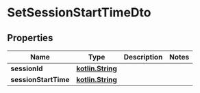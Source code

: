 # SetSessionStartTimeDto

## Properties
Name | Type | Description | Notes
------------ | ------------- | ------------- | -------------
**sessionId** | [**kotlin.String**](.md) |  | 
**sessionStartTime** | [**kotlin.String**](.md) |  | 
